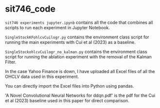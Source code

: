 # sit746_code
`sit746 experiments jupyter.ipynb` contains all the code that combines all scripts to run each experiment in Jupyter Notebook.  

`SingleStockKFohlcvCuilogr.py` contains the environment class script for running the main experiments with Cui et al (2023) as a baseline.  

`SingleStockohlcvCuilogr_no_kalman.py` contains the environment class script for running the ablation experiment with the removal of the Kalman Filter.  

In the case Yahoo Finance is down, I have uploaded all Excel files of all the OHCLV data used in this experiment.  

You can directly import the Excel files into Python using pandas.

'A Novel Convolutional Neural Networks for ddqn.pdf' is the pdf for the Cui et al (2023) baseline used in this paper for direct comparison.
